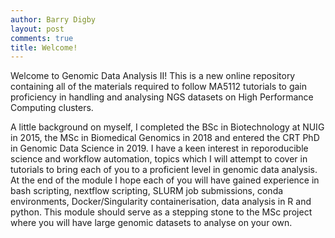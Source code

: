 ```yaml
---
author: Barry Digby
layout: post
comments: true
title: Welcome!
---
```


Welcome to Genomic Data Analysis II! This is a new online repository containing all of the materials required to follow MA5112 tutorials to gain proficiency in handling and analysing NGS datasets on High Performance Computing clusters.

A little background on myself, I completed the BSc in Biotechnology at NUIG in 2015, the MSc in Biomedical Genomics in 2018 and entered the CRT PhD in Genomic Data Science in 2019. I have a keen interest in reporoducible science and workflow automation, topics which I will attempt to cover in tutorials to bring each of you to a proficient level in genomic data analysis. At the end of the module I hope each of you will have gained experience in bash scripting, nextflow scripting, SLURM job submissions, conda environments, Docker/Singularity containerisation, data analysis in R and python. This module should serve as a stepping stone to the MSc project where you will have large genomic datasets to analyse on your own. 
